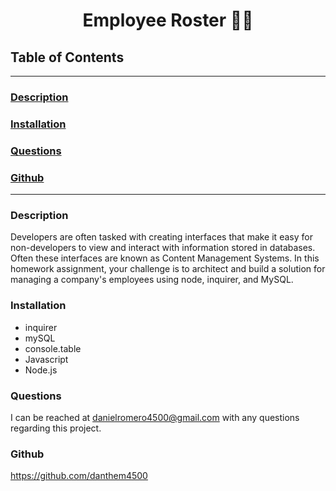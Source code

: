 <h1 align="center"> Employee Roster 👨‍💼  </h1>


## Table of Contents

---

### [Description](#Description)

### [Installation](#Installation)


### [Questions](#Questions)

### [Github](#Github)

---

### <a name="Description"></a>Description

Developers are often tasked with creating interfaces that make it easy for non-developers to view and interact with information stored in databases. Often these interfaces are known as Content Management Systems. In this homework assignment, your challenge is to architect and build a solution for managing a company's employees using node, inquirer, and MySQL.


### <a name="Installation"></a>Installation

- inquirer
- mySQL
- console.table
- Javascript
- Node.js





### <a name="Questions"></a>Questions

I can be reached at [danielromero4500@gmail.com](https://mail.google.com/mail/?view=cm&fs=1&to=daielromero4500@gmail.com) with any questions regarding this project.

### <a name="Github"></a>Github

https://github.com/danthem4500
